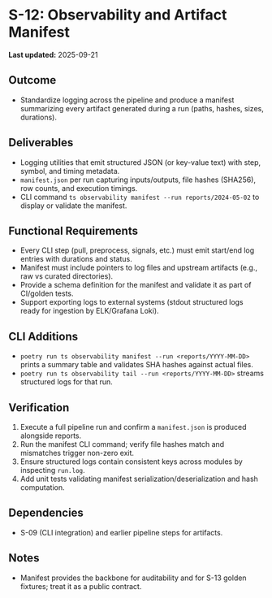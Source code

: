 # S-12: Observability and Artifact Manifest

**Last updated:** 2025-09-21

## Outcome
- Standardize logging across the pipeline and produce a manifest summarizing every artifact generated during a run (paths, hashes, sizes, durations).

## Deliverables
- Logging utilities that emit structured JSON (or key-value text) with step, symbol, and timing metadata.
- `manifest.json` per run capturing inputs/outputs, file hashes (SHA256), row counts, and execution timings.
- CLI command `ts observability manifest --run reports/2024-05-02` to display or validate the manifest.

## Functional Requirements
- Every CLI step (pull, preprocess, signals, etc.) must emit start/end log entries with durations and status.
- Manifest must include pointers to log files and upstream artifacts (e.g., raw vs curated directories).
- Provide a schema definition for the manifest and validate it as part of CI/golden tests.
- Support exporting logs to external systems (stdout structured logs ready for ingestion by ELK/Grafana Loki).

## CLI Additions
- `poetry run ts observability manifest --run <reports/YYYY-MM-DD>` prints a summary table and validates SHA hashes against actual files.
- `poetry run ts observability tail --run <reports/YYYY-MM-DD>` streams structured logs for that run.

## Verification
1. Execute a full pipeline run and confirm a `manifest.json` is produced alongside reports.
2. Run the manifest CLI command; verify file hashes match and mismatches trigger non-zero exit.
3. Ensure structured logs contain consistent keys across modules by inspecting `run.log`.
4. Add unit tests validating manifest serialization/deserialization and hash computation.

## Dependencies
- S-09 (CLI integration) and earlier pipeline steps for artifacts.

## Notes
- Manifest provides the backbone for auditability and for S-13 golden fixtures; treat it as a public contract.

